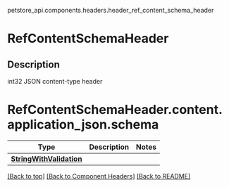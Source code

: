petstore_api.components.headers.header_ref_content_schema_header
# RefContentSchemaHeader

## Description
int32 JSON content-type header

# <a id="header_ref_content_schema_headerorg.openapijsonschematools.codegen.model.CodegenKey@2335f6ebcontentapplication_jsonschema" >RefContentSchemaHeader.content.application_json.schema</a>
Type | Description  | Notes
------------- | ------------- | -------------
[**StringWithValidation**](../../components/schema/string_with_validation.StringWithValidation.md) |  | 


[[Back to top]](#top) [[Back to Component Headers]](../../../README.md#Component-Headers) [[Back to README]](../../../README.md)
